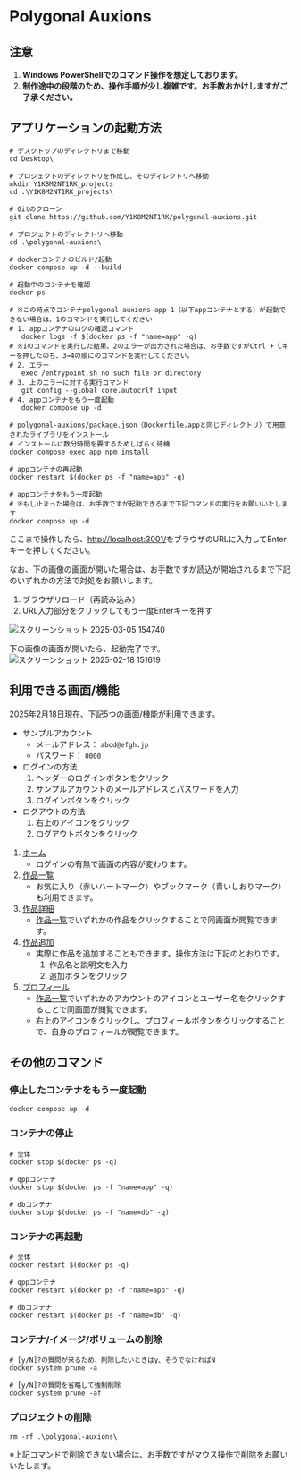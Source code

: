 # Polygonal Auxions
## 注意
1. **Windows PowerShellでのコマンド操作を想定しております。**
2. **制作途中の段階のため、操作手順が少し複雑です。お手数おかけしますがご了承ください。**
## アプリケーションの起動方法
```
# デスクトップのディレクトリまで移動
cd Desktop\

# プロジェクトのディレクトリを作成し、そのディレクトリへ移動
mkdir Y1K8M2NT1RK_projects
cd .\Y1K8M2NT1RK_projects\

# Gitのクローン
git clone https://github.com/Y1K8M2NT1RK/polygonal-auxions.git

# プロジェクトのディレクトリへ移動
cd .\polygonal-auxions\

# dockerコンテナのビルド/起動
docker compose up -d --build

# 起動中のコンテナを確認
docker ps

# ※この時点でコンテナpolygonal-auxions-app-1（以下appコンテナとする）が起動できない場合は、1のコマンドを実行してください
# 1. appコンテナのログの確認コマンド
   docker logs -f $(docker ps -f "name=app" -q)
# ※1のコマンドを実行した結果、2のエラーが出力された場合は、お手数ですがCtrl + Cキーを押したのち、3→4の順にのコマンドを実行してください。
# 2. エラー
   exec /entrypoint.sh no such file or directory
# 3. 上のエラーに対する実行コマンド
   git config --global core.autocrlf input
# 4. appコンテナをもう一度起動
   docker compose up -d

# polygonal-auxions/package.json（Dockerfile.appと同じディレクトリ）で用意されたライブラリをインストール
# インストールに数分時間を要するためしばらく待機
docker compose exec app npm install

# appコンテナの再起動
docker restart $(docker ps -f "name=app" -q)

# appコンテナをもう一度起動
# ※もし止まった場合は、お手数ですが起動できるまで下記コマンドの実行をお願いいたします
docker compose up -d
```
ここまで操作したら、[http://localhost:3001/](http://localhost:3001/)をブラウザのURLに入力してEnterキーを押してください。

なお、下の画像の画面が開いた場合は、お手数ですが読込が開始されるまで下記のいずれかの方法で対処をお願いします。
1. ブラウザリロード（再読み込み）
2. URL入力部分をクリックしてもう一度Enterキーを押す

![スクリーンショット 2025-03-05 154740](https://github.com/user-attachments/assets/3d34dffc-1d86-4d57-ab9f-faf021ba5c86)

下の画像の画面が開いたら、起動完了です。
![スクリーンショット 2025-02-18 151619](https://github.com/user-attachments/assets/56733872-b8b7-4b89-9c48-841a03547464)

## 利用できる画面/機能
2025年2月18日現在、下記5つの画面/機能が利用できます。
* サンプルアカウント
   * メールアドレス： `abcd@efgh.jp`
   * パスワード： `0000`
* ログインの方法
   1. ヘッダーのログインボタンをクリック
   2. サンプルアカウントのメールアドレスとパスワードを入力
   3. ログインボタンをクリック
* ログアウトの方法
   1. 右上のアイコンをクリック
   2. ログアウトボタンをクリック
1. [ホーム](http://localhost:3001/)
   * ログインの有無で画面の内容が変わります。
2. [作品一覧](http://localhost:3001/artworks)
   * お気に入り（赤いハートマーク）やブックマーク（青いしおりマーク）も利用できます。
4. [作品詳細](http://localhost:3001/artworks/cm7a2x3l9000fs44rnvo2eyvy)
   * [作品一覧](http://localhost:3001/artworks)でいずれかの作品をクリックすることで同画面が閲覧できます。
5. [作品追加](http://localhost:3001/artworks/add)
   * 実際に作品を追加することもできます。操作方法は下記のとおりです。
      1. 作品名と説明文を入力
      2. 追加ボタンをクリック
6. [プロフィール](http://localhost:3001/profile/bob_bob_l)
   * [作品一覧](http://localhost:3001/artworks)でいずれかのアカウントのアイコンとユーザー名をクリックすることで同画面が閲覧できます。
   * 右上のアイコンをクリックし、プロフィールボタンをクリックすることで、自身のプロフィールが閲覧できます。

## その他のコマンド
### 停止したコンテナをもう一度起動
```
docker compose up -d
```
### コンテナの停止
```
# 全体
docker stop $(docker ps -q)

# qppコンテナ
docker stop $(docker ps -f "name=app" -q)

# dbコンテナ
docker stop $(docker ps -f "name=db" -q)
```
### コンテナの再起動
```
# 全体
docker restart $(docker ps -q)

# qppコンテナ
docker restart $(docker ps -f "name=app" -q)

# dbコンテナ
docker restart $(docker ps -f "name=db" -q)
```
### コンテナ/イメージ/ボリュームの削除
```
# [y/N]?の質問が来るため、削除したいときはy、そうでなければN
docker system prune -a

# [y/N]?の質問を省略して強制削除
docker system prune -af
```
### プロジェクトの削除
```
rm -rf .\polygonal-auxions\
```
※上記コマンドで削除できない場合は、お手数ですがマウス操作で削除をお願いいたします。
